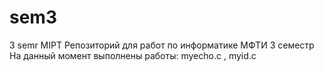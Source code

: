 # sem3
3 semr MIPT
Репозиторий для работ по информатике МФТИ 3 семестр
На данный момент выполнены работы: myecho.c , myid.c

